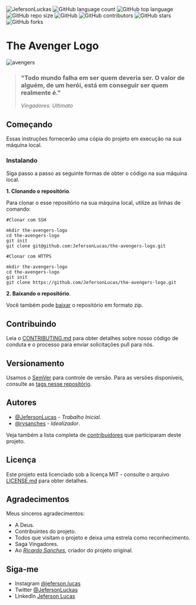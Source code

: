![JefersonLuckas](https://img.shields.io/badge/Jeferson%20Lucas-Efeito%20Matrix-green)
![GitHub language count](https://img.shields.io/github/languages/count/JefersonLucas/the-avengers-logo)
![GitHub top language](https://img.shields.io/github/languages/top/JefersonLucas/the-avengers-logo)
![GitHub repo size](https://img.shields.io/github/repo-size/JefersonLucas/the-avengers-logo)
![GitHub](https://img.shields.io/github/license/JefersonLucas/the-avengers-logo)
![GitHub contributors](https://img.shields.io/github/contributors/JefersonLucas/the-avengers-logo)
![GitHub stars](https://img.shields.io/github/stars/JefersonLucas/the-avengers-logo?style=social)
![GitHub forks](https://img.shields.io/github/forks/JefersonLucas/the-avengers-logo?style=social)

# The Avenger Logo

![avengers](https://user-images.githubusercontent.com/39635734/83597108-d2b63a00-a53c-11ea-8b02-7642992c9ca9.png)


> ### "Todo mundo falha em ser quem deveria ser. O valor de alguém, de um herói, está em conseguir ser quem realmente é." 
>_Vingadores: Ultimato_

## Começando

Essas instruções fornecerão uma cópia do projeto em execução na sua máquina local.

### Instalando
Siga passo a passo as seguinte formas de obter o código na sua máquina local.

**1. Clonando o repositório**.

Para clonar o esse repositório na sua máquina local, utilize as linhas de comando:

```
#Clonar com SSH

mkdir the-avengers-logo
cd the-avengers-logo
git init
git clone git@github.com:JefersonLucas/the-avengers-logo.git
```

```
#Clonar com HTTPS

mkdir the-avengers-logo
cd the-avengers-logo
git init
git clone https://github.com/JefersonLucas/the-avengers-logo.git
```

**2. Baixando o repositório**.

Você também pode [baixar](https://github.com/JefersonLucas/the-avengers-logo/archive/master.zip) o repositório em formato zip.

## Contribuindo

Leia o [CONTRIBUTING.md](https://github.com/JefersonLucas/the-avengers-logo/blob/master/CONTRIBUTING.md) para obter detalhes sobre nosso código de conduta e o processo para enviar solicitações pull para nós.

## Versionamento

Usamos o [SemVer](https://semver.org/lang/pt-BR/) para controle de versão. Para as versões disponíveis, consulte as [tags nesse repositório](https://github.com/JefersonLucas/the-avengers-logo/tags).

## Autores

* [@JefersonLucas](https://github.com/JefersonLucas) - _Trabalho Inicial_.
* [@rvsanches](https://github.com/JefersonLucas) - _Idealizador_.

Veja também a lista completa de [contribuidores](https://github.com/JefersonLucas/the-avengers-logo/contributors) que participaram deste projeto.

## Licença

Este projeto está licenciado sob a licença MIT - consulte o arquivo [LICENSE.md](https://github.com/JefersonLucas/the-avengers-logo/blob/master/LICENSE) para obter detalhes.

## Agradecimentos

Meus sinceros agradecimentos:

* A Deus.
* Contribuintes do projeto.
* Todos que visitam o projeto e deixa uma estrela como reconhecimento.
* Saga Vingadores.
* Ao _[Ricardo Sanches](https://www.youtube.com/watch?v=k1CX7hQBn1Q)_, criador do projeto original.

## Siga-me

* Instagram [@jeferson.lucas](https://instagram.com/jeferson.luckas/)
* Twitter [@JefersonLuckas](https://twitter.com/JefersonLuckas)
* LinkedIn [Jeferson Lucas](https://www.linkedin.com/in/jeferson-lucas)